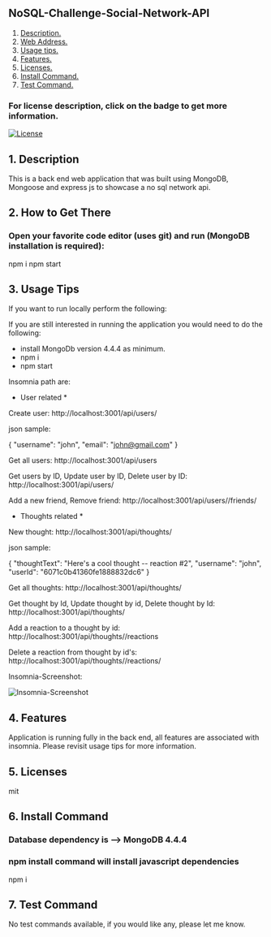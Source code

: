 ## NoSQL-Challenge-Social-Network-API

1. [ Description. ](#desc)
2. [ Web Address. ](#web-address)
3. [ Usage tips. ](#usage)
4. [ Features. ](#features)
5. [ Licenses. ](#licenses)
6. [ Install Command. ](#commandInstall)
7. [ Test Command. ](#commandTest)

### For license description, click on the badge to get more information.
[![License](https://img.shields.io/badge/License-MIT%20-blue.svg)](https://opensource.org/licenses/mit)

<a name="desc"></a>
## 1. Description

This is a back end web application that was built using MongoDB, Mongoose and express js to showcase a no sql network api.

<a name="web-address"></a>
## 2. How to Get There

### Open your favorite code editor (uses git) and run (MongoDB installation is required):

npm i
npm start


<a name="usage"></a>
## 3. Usage Tips

If you want to run locally perform the following:

If you are still interested in running the application you would need to do the following:
* install MongoDb version 4.4.4 as minimum.
* npm i
* npm start

Insomnia path are:

* User related *

Create user: 
http://localhost:3001/api/users/

json sample:

{
  "username": "john",
  "email": "john@gmail.com"
}


Get all users: 
http://localhost:3001/api/users

Get users by ID, Update user by ID, Delete user by ID:
http://localhost:3001/api/users/<userId>

Add a new friend, Remove friend:
http://localhost:3001/api/users/<recipient userId>/friends/<friend user Id>

* Thoughts related *

New thought:
http://localhost:3001/api/thoughts/

json sample:

{
  "thoughtText": "Here's a cool thought -- reaction #2",
  "username": "john",
  "userId": "6071c0b41360fe1888832dc6"
}

Get all thoughts:
http://localhost:3001/api/thoughts/

Get thought by Id, Update thought by id, Delete thought by Id:
http://localhost:3001/api/thoughts/<thoughtId>

Add a reaction to a thought by id:
http://localhost:3001/api/thoughts/<thoughtId>/reactions
  
Delete a reaction from thought by id's:
http://localhost:3001/api/thoughts/<thoughtId>/reactions/<reactionId>

Insomnia-Screenshot:

![Insomnia-Screenshot](https://user-images.githubusercontent.com/33476304/185820068-71e3ac54-77bb-4ca4-9917-f68e825255b2.png)


<a name="features"></a>
## 4. Features

Application is running fully in the back end, all features are associated with insomnia. Please revisit usage tips for more information.

<a name="licenses"></a>
## 5. Licenses

mit

<a name="commandInstall"></a>
## 6. Install Command

### Database dependency is --> MongoDB 4.4.4  
### npm install command will install javascript dependencies

npm i

<a name="commandTest"></a>
## 7. Test Command

No test commands available, if you would like any, please let me know.
